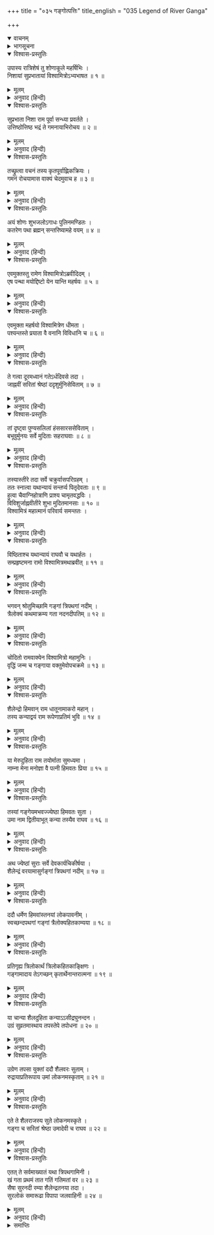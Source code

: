 +++
title = "०३५ गङ्गोत्पत्तिः"
title_english = "035 Legend of River Ganga"

+++
<details open><summary>वाचनम्</summary>
<div caption="श्रीराम-हरिसीताराममूर्ति-घनपाठिभ्यां वचनम्" class="audioEmbed" src="https://archive.org/download/Ramayana-recitation-Sriram-harisItArAmamUrti-Ghanapaati-v2/Kanda_1/Kanda_1_BK-035-Gangothpathi_Varnavam.mp3"></div>
</details>

<details><summary>भागसूचना</summary>

35. शोणभद्र पार करके विश्वामित्र आदिका गंगाजीके तटपर पहुँचकर वहाँ रात्रिवास करना तथा श्रीरामके पूछनेपर विश्वामित्रजीका उन्हें गंगाजीकी उत्पत्तिकी कथा सुनाना
</details>

<details open><summary>विश्वास-प्रस्तुतिः</summary>

उपास्य रात्रिशेषं तु शोणाकूले महर्षिभिः ।  
निशायां सुप्रभातायां विश्वामित्रोऽभ्यभाषत ॥ १ ॥
</details>

<details><summary>मूलम्</summary>

उपास्य रात्रिशेषं तु शोणाकूले महर्षिभिः ।  
निशायां सुप्रभातायां विश्वामित्रोऽभ्यभाषत ॥ १ ॥
</details>

<details><summary>अनुवाद (हिन्दी)</summary>

महर्षियोंसहित विश्वामित्रने रात्रिके शेषभागमें शोणभद्रके तटपर शयन किया । जब रात बीती और प्रभात हुआ, तब वे श्रीरामचन्द्रजीसे इस प्रकार बोले— ॥ १ ॥
</details>

<details open><summary>विश्वास-प्रस्तुतिः</summary>

सुप्रभाता निशा राम पूर्वा सन्ध्या प्रवर्तते ।  
उत्तिष्ठोत्तिष्ठ भद्रं ते गमनायाभिरोचय ॥ २ ॥
</details>

<details><summary>मूलम्</summary>

सुप्रभाता निशा राम पूर्वा सन्ध्या प्रवर्तते ।  
उत्तिष्ठोत्तिष्ठ भद्रं ते गमनायाभिरोचय ॥ २ ॥
</details>

<details><summary>अनुवाद (हिन्दी)</summary>

‘श्रीराम! रात बीत गयी । सबेरा हो गया । तुम्हारा कल्याण हो, उठो, उठो और चलनेकी तैयारी करो’ ॥ २ ॥
</details>

<details open><summary>विश्वास-प्रस्तुतिः</summary>

तच्छ्रुत्वा वचनं तस्य कृतपूर्वाह्णिकक्रियः ।  
गमनं रोचयामास वाक्यं चेदमुवाच ह ॥ ३ ॥
</details>

<details><summary>मूलम्</summary>

तच्छ्रुत्वा वचनं तस्य कृतपूर्वाह्णिकक्रियः ।  
गमनं रोचयामास वाक्यं चेदमुवाच ह ॥ ३ ॥
</details>

<details><summary>अनुवाद (हिन्दी)</summary>

मुनिकी बात सुनकर पूर्वाह्णकालका नित्यनियम पूर्ण करके श्रीराम चलनेको तैयार हो गये और इस प्रकार बोले— ॥ ३ ॥
</details>

<details open><summary>विश्वास-प्रस्तुतिः</summary>

अयं शोणः शुभजलोऽगाधः पुलिनमण्डितः ।  
कतरेण पथा ब्रह्मन् सन्तरिष्यामहे वयम् ॥ ४ ॥
</details>

<details><summary>मूलम्</summary>

अयं शोणः शुभजलोऽगाधः पुलिनमण्डितः ।  
कतरेण पथा ब्रह्मन् सन्तरिष्यामहे वयम् ॥ ४ ॥
</details>

<details><summary>अनुवाद (हिन्दी)</summary>

‘ब्रह्मन्! शुभ जलसे परिपूर्ण तथा अपने तटोंसे सुशोभित होनेवाला यह शोणभद्र तो अथाह जान पड़ता है । हमलोग किस मार्गसे चलकर इसे पार करेंगें?’ ॥ ४ ॥
</details>

<details open><summary>विश्वास-प्रस्तुतिः</summary>

एवमुक्तस्तु रामेण विश्वामित्रोऽब्रवीदिदम् ।  
एष पन्था मयोद्दिष्टो येन यान्ति महर्षयः ॥ ५ ॥
</details>

<details><summary>मूलम्</summary>

एवमुक्तस्तु रामेण विश्वामित्रोऽब्रवीदिदम् ।  
एष पन्था मयोद्दिष्टो येन यान्ति महर्षयः ॥ ५ ॥
</details>

<details><summary>अनुवाद (हिन्दी)</summary>

श्रीरामके ऐसा कहनेपर विश्वामित्र बोले—‘जिस मार्गसे महर्षिगण शोणभद्रको पार करते हैं, उसका मैंने पहलेसे ही निश्चय कर रखा है, वह मार्ग यह है’ ॥ ५ ॥
</details>

<details open><summary>विश्वास-प्रस्तुतिः</summary>

एवमुक्ता महर्षयो विश्वामित्रेण धीमता ।  
पश्यन्तस्ते प्रयाता वै वनानि विविधानि च ॥ ६ ॥
</details>

<details><summary>मूलम्</summary>

एवमुक्ता महर्षयो विश्वामित्रेण धीमता ।  
पश्यन्तस्ते प्रयाता वै वनानि विविधानि च ॥ ६ ॥
</details>

<details><summary>अनुवाद (हिन्दी)</summary>

बुद्धिमान् विश्वामित्रके ऐसा कहनेपर वे महर्षि नाना प्रकारके वनोंकी शोभा देखते हुए वहाँसे प्रस्थित हुए ॥ ६ ॥
</details>

<details open><summary>विश्वास-प्रस्तुतिः</summary>

ते गत्वा दूरमध्वानं गतेऽर्धदिवसे तदा ।  
जाह्नवीं सरितां श्रेष्ठां ददृशुर्मुनिसेविताम् ॥ ७ ॥
</details>

<details><summary>मूलम्</summary>

ते गत्वा दूरमध्वानं गतेऽर्धदिवसे तदा ।  
जाह्नवीं सरितां श्रेष्ठां ददृशुर्मुनिसेविताम् ॥ ७ ॥
</details>

<details><summary>अनुवाद (हिन्दी)</summary>

बहुत दूरका मार्ग तै कर लेनेपर दोपहर होते-होते उन सब लोगोंने मुनिजनसेवित, सरिताओंमें श्रेष्ठ गंगाजीके तटपर पहुँचकर उनका दर्शन किया ॥ ७ ॥
</details>

<details open><summary>विश्वास-प्रस्तुतिः</summary>

तां दृष्ट्वा पुण्यसलिलां हंससारससेविताम् ।  
बभूवुर्मुनयः सर्वे मुदिताः सहराघवाः ॥ ८ ॥
</details>

<details><summary>मूलम्</summary>

तां दृष्ट्वा पुण्यसलिलां हंससारससेविताम् ।  
बभूवुर्मुनयः सर्वे मुदिताः सहराघवाः ॥ ८ ॥
</details>

<details><summary>अनुवाद (हिन्दी)</summary>

हंसों तथा सारसोंसे सेवित पुण्यसलिला भागीरथीका दर्शन करके श्रीरामचन्द्रजीके साथ समस्त मुनि बहुत प्रसन्न हुए ॥ ८ ॥
</details>

<details open><summary>विश्वास-प्रस्तुतिः</summary>

तस्यास्तीरे तदा सर्वे चक्रुर्वासपरिग्रहम् ।  
ततः स्नात्वा यथान्यायं सन्तर्प्य पितृदेवताः ॥ ९ ॥  
हुत्वा चैवाग्निहोत्राणि प्राश्य चामृतवद्धविः ।  
विविशुर्जाह्नवीतीरे शुभा मुदितमानसाः ॥ १० ॥  
विश्वामित्रं महात्मानं परिवार्य समन्ततः ।
</details>

<details><summary>मूलम्</summary>

तस्यास्तीरे तदा सर्वे चक्रुर्वासपरिग्रहम् ।  
ततः स्नात्वा यथान्यायं सन्तर्प्य पितृदेवताः ॥ ९ ॥  
हुत्वा चैवाग्निहोत्राणि प्राश्य चामृतवद्धविः ।  
विविशुर्जाह्नवीतीरे शुभा मुदितमानसाः ॥ १० ॥  
विश्वामित्रं महात्मानं परिवार्य समन्ततः ।
</details>

<details><summary>अनुवाद (हिन्दी)</summary>

उस समय सबने गंगाजीके तटपर डेरा डाला । फिर विधिवत् स्नान करके देवताओं और पितरोंका तर्पण किया । उसके बाद अग्निहोत्र करके अमृतके समान मीठे हविष्यका भोजन किया । तदनन्तर वे सभी कल्याणकारी महर्षि प्रसन्नचित्त हो महात्मा विश्वामित्रको चारों ओरसे घेरकर गंगाजीके तटपर बैठ गये ॥ ९-१० १/२ ॥
</details>

<details open><summary>विश्वास-प्रस्तुतिः</summary>

विष्ठिताश्च यथान्यायं राघवौ च यथार्हतः ।  
सम्प्रहृष्टमना रामो विश्वामित्रमथाब्रवीत् ॥ ११ ॥
</details>

<details><summary>मूलम्</summary>

विष्ठिताश्च यथान्यायं राघवौ च यथार्हतः ।  
सम्प्रहृष्टमना रामो विश्वामित्रमथाब्रवीत् ॥ ११ ॥
</details>

<details><summary>अनुवाद (हिन्दी)</summary>

जब वे सब मुनि स्थिरभावसे विराजमान हो गये और श्रीराम तथा लक्ष्मण भी यथायोग्य स्थानपर बैठ गये, तब श्रीरामने प्रसन्नचित्त होकर विश्वामित्रजीसे पूछा— ॥ ११ ॥
</details>

<details open><summary>विश्वास-प्रस्तुतिः</summary>

भगवन् श्रोतुमिच्छामि गङ्गां त्रिपथगां नदीम् ।  
त्रैलोक्यं कथमाक्रम्य गता नदनदीपतिम् ॥ १२ ॥
</details>

<details><summary>मूलम्</summary>

भगवन् श्रोतुमिच्छामि गङ्गां त्रिपथगां नदीम् ।  
त्रैलोक्यं कथमाक्रम्य गता नदनदीपतिम् ॥ १२ ॥
</details>

<details><summary>अनुवाद (हिन्दी)</summary>

‘भगवन्! मैं यह सुनना चाहता हूँ कि तीन मार्गोंसे प्रवाहित होनेवाली नदी ये गंगाजी किस प्रकार तीनों लोकोंमें घूमकर नदों और नदियोंके स्वामी समुद्रमें जा मिली हैं?’ ॥ १२ ॥
</details>

<details open><summary>विश्वास-प्रस्तुतिः</summary>

चोदितो रामवाक्येन विश्वामित्रो महामुनिः ।  
वृद्धिं जन्म च गङ्गाया वक्तुमेवोपचक्रमे ॥ १३ ॥
</details>

<details><summary>मूलम्</summary>

चोदितो रामवाक्येन विश्वामित्रो महामुनिः ।  
वृद्धिं जन्म च गङ्गाया वक्तुमेवोपचक्रमे ॥ १३ ॥
</details>

<details><summary>अनुवाद (हिन्दी)</summary>

श्रीरामके इस प्रश्नद्वारा प्रेरित हो महामुनि विश्वामित्रने गंगाजीकी उत्पत्ति और वृद्धिकी कथा कहना आरम्भ किया— ॥ १३ ॥
</details>

<details open><summary>विश्वास-प्रस्तुतिः</summary>

शैलेन्द्रो हिमवान् राम धातूनामाकरो महान् ।  
तस्य कन्याद्वयं राम रूपेणाप्रतिमं भुवि ॥ १४ ॥
</details>

<details><summary>मूलम्</summary>

शैलेन्द्रो हिमवान् राम धातूनामाकरो महान् ।  
तस्य कन्याद्वयं राम रूपेणाप्रतिमं भुवि ॥ १४ ॥
</details>

<details><summary>अनुवाद (हिन्दी)</summary>

‘श्रीराम! हिमवान् नामक एक पर्वत है, जो समस्त पर्वतोंका राजा तथा सब प्रकारके धातुओंका बहुत बड़ा खजाना है । हिमवान् की दो कन्याएँ हैं, जिनके सुन्दर रूपकी इस भूतलपर कहीं तुलना नहीं है ॥ १४ ॥
</details>

<details open><summary>विश्वास-प्रस्तुतिः</summary>

या मेरुदुहिता राम तयोर्माता सुमध्यमा ।  
नाम्ना मेना मनोज्ञा वै पत्नी हिमवतः प्रिया ॥ १५ ॥
</details>

<details><summary>मूलम्</summary>

या मेरुदुहिता राम तयोर्माता सुमध्यमा ।  
नाम्ना मेना मनोज्ञा वै पत्नी हिमवतः प्रिया ॥ १५ ॥
</details>

<details><summary>अनुवाद (हिन्दी)</summary>

‘मेरु पर्वतकी मनोहारिणी पुत्री मेना हिमवा‍्नकी प्यारी पत्नी है । सुन्दर कटिप्रदेशवाली मेना ही उन दोनों कन्याओंकी जननी हैं ॥ १५ ॥
</details>

<details open><summary>विश्वास-प्रस्तुतिः</summary>

तस्यां गङ्गेयमभवज्ज्येष्ठा हिमवतः सुता ।  
उमा नाम द्वितीयाभूत् कन्या तस्यैव राघव ॥ १६ ॥
</details>

<details><summary>मूलम्</summary>

तस्यां गङ्गेयमभवज्ज्येष्ठा हिमवतः सुता ।  
उमा नाम द्वितीयाभूत् कन्या तस्यैव राघव ॥ १६ ॥
</details>

<details><summary>अनुवाद (हिन्दी)</summary>

‘रघुनन्दन! मेनाके गर्भसे जो पहली कन्या उत्पन्न हुई, वही ये गंगाजी हैं । ये हिमवान‍्की ज्येष्ठ पुत्री हैं । हिमवा‍्नकी ही दूसरी कन्या, जो मेनाके गर्भसे उत्पन्न हुईं, उमा नामसे प्रसिद्ध हैं ॥ १६ ॥
</details>

<details open><summary>विश्वास-प्रस्तुतिः</summary>

अथ ज्येष्ठां सुराः सर्वे देवकार्यचिकीर्षया ।  
शैलेन्द्रं वरयामासुर्गङ्गां त्रिपथगां नदीम् ॥ १७ ॥
</details>

<details><summary>मूलम्</summary>

अथ ज्येष्ठां सुराः सर्वे देवकार्यचिकीर्षया ।  
शैलेन्द्रं वरयामासुर्गङ्गां त्रिपथगां नदीम् ॥ १७ ॥
</details>

<details><summary>अनुवाद (हिन्दी)</summary>

कुछ कालके पश्चात् सब देवताओंने देवकार्यकी सिद्धिके लिये ज्येष्ठ कन्या गंगाजीको, जो आगे चलकर स्वर्गसे त्रिपथगा नदीके रूपमें अवतीर्ण हुईं, गिरिराज हिमालयसे माँगा ॥ १७ ॥
</details>

<details open><summary>विश्वास-प्रस्तुतिः</summary>

ददौ धर्मेण हिमवांस्तनयां लोकपावनीम् ।  
स्वच्छन्दपथगां गङ्गां त्रैलोक्यहितकाम्यया ॥ १८ ॥
</details>

<details><summary>मूलम्</summary>

ददौ धर्मेण हिमवांस्तनयां लोकपावनीम् ।  
स्वच्छन्दपथगां गङ्गां त्रैलोक्यहितकाम्यया ॥ १८ ॥
</details>

<details><summary>अनुवाद (हिन्दी)</summary>

‘हिमव‍ान‍्ने त्रिभुवनका हित करनेकी इच्छासे स्वच्छन्द पथपर विचरनेवाली अपनी लोकपावनी पुत्री गंगाको धर्मपूर्वक उन्हें दे दिया ॥ १८ ॥
</details>

<details open><summary>विश्वास-प्रस्तुतिः</summary>

प्रतिगृह्य त्रिलोकार्थं त्रिलोकहितकाङ्क्षिणः ।  
गङ्गामादाय तेऽगच्छन् कृतार्थेनान्तरात्मना ॥ १९ ॥
</details>

<details><summary>मूलम्</summary>

प्रतिगृह्य त्रिलोकार्थं त्रिलोकहितकाङ्क्षिणः ।  
गङ्गामादाय तेऽगच्छन् कृतार्थेनान्तरात्मना ॥ १९ ॥
</details>

<details><summary>अनुवाद (हिन्दी)</summary>

‘तीनों लोकोंके हितकी इच्छावाले देवता त्रिभुवनकी भलाईके लिये ही गंगाजीको लेकर मन-ही-मन कृतार्थताका अनुभव करते हुए चले गये ॥ १९ ॥
</details>

<details open><summary>विश्वास-प्रस्तुतिः</summary>

या चान्या शैलदुहिता कन्याऽऽसीद्रघुनन्दन ।  
उग्रं सुव्रतमास्थाय तपस्तेपे तपोधना ॥ २० ॥
</details>

<details><summary>मूलम्</summary>

या चान्या शैलदुहिता कन्याऽऽसीद्रघुनन्दन ।  
उग्रं सुव्रतमास्थाय तपस्तेपे तपोधना ॥ २० ॥
</details>

<details><summary>अनुवाद (हिन्दी)</summary>

‘रघुनन्दन! गिरिराजकी जो दूसरी कन्या उमा थीं, वे उत्तम एवं कठोर व्रतका पालन करती हुई घोर तपस्यामें लग गयीं । उन्होंने तपोमय धनका संचय किया ॥ २० ॥
</details>

<details open><summary>विश्वास-प्रस्तुतिः</summary>

उग्रेण तपसा युक्तां ददौ शैलवरः सुताम् ।  
रुद्रायाप्रतिरूपाय उमां लोकनमस्कृताम् ॥ २१ ॥
</details>

<details><summary>मूलम्</summary>

उग्रेण तपसा युक्तां ददौ शैलवरः सुताम् ।  
रुद्रायाप्रतिरूपाय उमां लोकनमस्कृताम् ॥ २१ ॥
</details>

<details><summary>अनुवाद (हिन्दी)</summary>

‘गिरिराजने उग्र तपस्यामें संलग्न हुई अपनी वह विश्ववन्दिता पुत्री उमा अनुपम प्रभावशाली भगवान् रुद्रको ब्याह दी ॥ २१ ॥
</details>

<details open><summary>विश्वास-प्रस्तुतिः</summary>

एते ते शैलराजस्य सुते लोकनमस्कृते ।  
गङ्गा च सरितां श्रेष्ठा उमादेवी च राघव ॥ २२ ॥
</details>

<details><summary>मूलम्</summary>

एते ते शैलराजस्य सुते लोकनमस्कृते ।  
गङ्गा च सरितां श्रेष्ठा उमादेवी च राघव ॥ २२ ॥
</details>

<details><summary>अनुवाद (हिन्दी)</summary>

‘रघुनन्दन! इस प्रकार सरिताओंमें श्रेष्ठ गंगा तथा भगवती उमा—ये दोनों गिरिराज हिमालयकी कन्याएँ हैं । सारा संसार इनके चरणोंमें मस्तक झुकाता है ॥ २२ ॥
</details>

<details open><summary>विश्वास-प्रस्तुतिः</summary>

एतत् ते सर्वमाख्यातं यथा त्रिपथगामिनी ।  
खं गता प्रथमं तात गतिं गतिमतां वर ॥ २३ ॥  
सैषा सुरनदी रम्या शैलेन्द्रतनया तदा ।  
सुरलोकं समारूढा विपापा जलवाहिनी ॥ २४ ॥
</details>

<details><summary>मूलम्</summary>

एतत् ते सर्वमाख्यातं यथा त्रिपथगामिनी ।  
खं गता प्रथमं तात गतिं गतिमतां वर ॥ २३ ॥  
सैषा सुरनदी रम्या शैलेन्द्रतनया तदा ।  
सुरलोकं समारूढा विपापा जलवाहिनी ॥ २४ ॥
</details>

<details><summary>अनुवाद (हिन्दी)</summary>

‘गतिशीलोंमें श्रेष्ठ तात श्रीराम! गंगाजीकी उत्पत्तिके विषयमें ये सारी बातें मैंने तुम्हें बता दीं । ये त्रिपथगामिनी कैसे हुईं? यह भी सुन लो । पहले तो ये आकाशमार्गमें गयी थीं । तत्पश्चात् ये गिरिराजकुमारी गंगा रमणीया देवनदीके रूपमें देवलोकमें आरूढ़ हुई थीं । फिर जलरूपमें प्रवाहित हो लोगोंके पाप दूर करती हुई रसातलमें पहुँची थीं’ ॥ २३-२४ ॥
</details>

<details><summary>समाप्तिः</summary>

इत्यार्षे श्रीमद्रामायणे वाल्मीकीये आदिकाव्ये बालकाण्डे पञ्चत्रिंशः सर्गः ॥ ३५ ॥  
इस प्रकार श्रीवाल्मीकिनिर्मित आर्षरामायण आदिकाव्यके बालकाण्डमें पैंतीसवाँ सर्ग पूरा हुआ ॥ ३५ ॥
</details>


